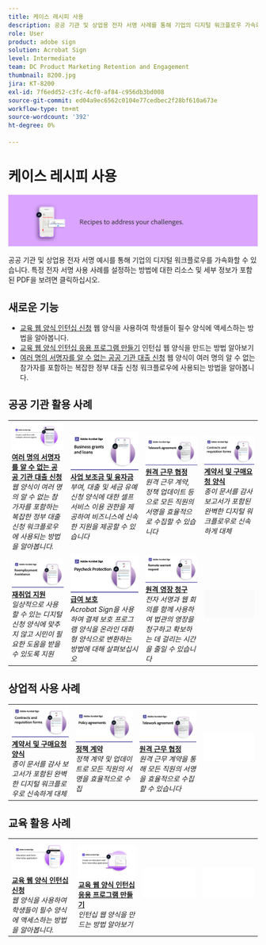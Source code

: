 ```yaml
---
title: 케이스 레시피 사용
description: 공공 기관 및 상업용 전자 서명 사례를 통해 기업의 디지털 워크플로우 가속화
role: User
product: adobe sign
solution: Acrobat Sign
level: Intermediate
team: DC Product Marketing Retention and Engagement
thumbnail: 8200.jpg
jira: KT-8200
exl-id: 7f6edd52-c3fc-4cf0-af84-c956db3bd008
source-git-commit: ed04a9ec6562c0104e77cedbec2f28bf610a673e
workflow-type: tm+mt
source-wordcount: '392'
ht-degree: 0%

---
```


# 케이스 레시피 사용

![사례 배너 사용](../assets/Hero-Recipe.png)

공공 기관 및 상업용 전자 서명 예시를 통해 기업의 디지털 워크플로우를 가속화할 수 있습니다. 특정 전자 서명 사용 사례를 설정하는 방법에 대한 리소스 및 세부 정보가 포함된 PDF을 보려면 클릭하십시오.

## 새로운 기능

* [교육 웹 양식 인턴십 신청](usecase-edu-intern.md)
웹 양식을 사용하여 학생들이 필수 양식에 액세스하는 방법을 알아봅니다.
* [교육 웹 양식 인턴십 응용 프로그램 만들기](usecase-edu-intern-create.md)
인턴십 웹 양식을 만드는 방법 알아보기
* [여러 명의 서명자를 알 수 없는 공공 기관 대출 신청](webform-multiple-signers.md)
웹 양식이 여러 명의 알 수 없는 참가자를 포함하는 복잡한 정부 대출 신청 워크플로우에 사용되는 방법을 알아봅니다.

## 공공 기관 활용 사례

<table style="table-layout:fixed">
<tr>
  <td>
    <a href="webform-multiple-signers.md">
      <img alt="여러 명의 서명자를 알 수 없는 공공 기관 대출 신청" src="../assets/Web-form-unknown.png" />
    </a>
    <div>
    <a href="webform-multiple-signers.md"><strong>여러 명의 서명자를 알 수 없는 공공 기관 대출 신청</strong></a>
    </div>
    <em>웹 양식이 여러 명의 알 수 없는 참가자를 포함하는 복잡한 정부 대출 신청 워크플로우에 사용되는 방법을 알아봅니다.</em>
    <br>
  </td> 
  <td>
    <a href="usecasegovgrants.md">
      <img alt="사업 보조금 및 융자금" src="../assets/UC_Business.png" />
    </a>
    <div>
    <a href="usecasegovgrants.md"><strong>사업 보조금 및 융자금</strong></a>
    </div>
    <em>부여, 대출 및 세금 유예 신청 양식에 대한 셀프 서비스 이용 권한을 제공하여 비즈니스에 신속한 지원을 제공할 수 있습니다</em>
    <br>
  </td> 
  <td>
    <a href="usecasegovtelework.md">
      <img alt="원격 근무 협정" src="../assets/UC_MegasignR.png" />
    </a>
    <div>
    <a href="usecasegovtelework.md"><strong>원격 근무 협정</strong></a>
    </div>
    <em>원격 근무 계약, 정책 업데이트 등으로 모든 직원의 서명을 효율적으로 수집할 수 있습니다</em>
    <br>
  </td>
  <td>
    <a href="usecasegovcontracts.md">
      <img alt="계약서 및 구매요청 양식" src="../assets/UC_WorkflowR.png" />
    </a>
    <div>
    <a href="usecasegovcontracts.md"><strong>계약서 및 구매요청 양식</strong></a>
    </div>
    <em>종이 문서를 감사 보고서가 포함된 완벽한 디지털 워크플로우로 신속하게 대체</em>
    <br>
  </td>
</tr>
<tr>
 <td>
    <a href="usecasegovreemployment.md">
      <img alt="재취업 지원" src="../assets/UC_WebformsR.png" />
    </a>
    <div>
    <a href="usecasegovreemployment.md"><strong>재취업 지원</strong></a>
    </div>
    <em>일상적으로 사용할 수 있는 디지털 신청 양식에 맞추지 않고 시민이 필요한 도움을 받을 수 있도록 지원</em>
    <br>
  </td>
  <td>
    <a href="usecasegovpaycheck.md">
      <img alt="급여 보호" src="../assets/UC_PaycheckProtectionR.png" />
    </a>
    <div>
    <a href="usecasegovpaycheck.md"><strong>급여 보호</strong></a>
    </div>
    <em>Acrobat Sign을 사용하여 결제 보호 프로그램 양식을 온라인 대화형 양식으로 변환하는 방법에 대해 살펴보십시오</em>
    <br>
  </td>
  <td>
    <a href="usecasegovremote.md">
      <img alt="원격 영장 청구" src="../assets/UC_Remote_WarrantR.png" />
    </a>
    <div>
    <a href="usecasegovremote.md"><strong>원격 영장 청구</strong></a>
    </div>
    <em>전자 서명과 웹 회의를 함께 사용하여 법관의 영장을 청구하고 확보하는 데 걸리는 시간을 줄일 수 있습니다</em>
    <br>
  </td>
  <td>
    <img alt="스페이서" src="../assets/Grayspacer.png" />
    <div>
    <br>
  </td>
</tr>
</table>

## 상업적 사용 사례

<table style="table-layout:fixed">
<tr>
  <td>
    <a href="usecasecomcontracts.md">
      <img alt="계약서 및 구매요청 양식" src="../assets/UC_WorkflowR.png" />
    </a>
    <div>
    <a href="usecasecomcontracts.md"><strong>계약서 및 구매요청 양식</strong></a>
    </div>
    <em>종이 문서를 감사 보고서가 포함된 완벽한 디지털 워크플로우로 신속하게 대체</em>
    <br>
  </td> 
  <td>
    <a href="usecasecompolicy.md">
      <img alt="정책 계약" src="../assets/UC_Policy.png" />
    </a>
    <div>
    <a href="usecasecompolicy.md"><strong>정책 계약</strong></a>
    </div>
    <em>정책 계약 및 업데이트로 모든 직원의 서명을 효율적으로 수집</em>
    <br>
  </td>
  <td>
    <a href="usecasecomtelework.md">
      <img alt="원격 근무 협정" src="../assets/UC_MegasignR.png" />
    </a>
    <div>
    <a href="usecasecomtelework.md"><strong>원격 근무 협정</strong></a>
    </div>
    <em>원격 근무 계약을 통해 모든 직원의 서명을 효율적으로 수집할 수 있습니다</em>
    <br>
  </td>
  <td>
    <img alt="스페이서" src="../assets/Whitespacer.png" />
    <div>
    <br>
  </td>
</tr>
</table>

## 교육 활용 사례

<table style="table-layout:fixed">
<tr>
  <td>
    <a href="usecase-edu-intern.md">
      <img alt="교육 웹 양식 인턴십 신청" src="../assets/Webform-internship.png" />
    </a>
    <div>
    <a href="usecase-edu-intern.md"><strong>교육 웹 양식 인턴십 신청</strong></a>
    </div>
    <em>웹 양식을 사용하여 학생들이 필수 양식에 액세스하는 방법을 알아봅니다.</em>
    <br>
  </td> 
  <td>
    <a href="usecase-edu-intern-create.md">
      <img alt="교육 웹 양식 인턴십 응용 프로그램 만들기" src="../assets/Webform-internship-create.png" />
    </a>
    <div>
    <a href="usecase-edu-intern-create.md"><strong>교육 웹 양식 인턴십 응용 프로그램 만들기</strong></a>
    </div>
    <em>인턴십 웹 양식을 만드는 방법 알아보기</em>
    <br>
  </td> 
  <td>
    <img alt="스페이서" src="../assets/Whitespacer.png" />
    <div>
    <br>
  </td>
  <td>
    <img alt="스페이서" src="../assets/Whitespacer.png" />
    <div>
    <br>
  </td>
</tr>
</table>

